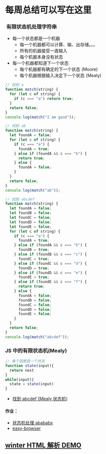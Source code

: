 # 每周总结可以写在这里
###  有限状态机处理字符串
- 每一个状态都是一个机器
  - 每一个机器都可以计算、输、出存储。。。
  - 所有的机器接受一直输入
  - 每个机器本身没有状态
- 每一个机器都知道下一个状态
  - 每个机器都有确定的下一个状态 (Moore)
  - 每个机器根据输入决定下一个状态 (Mealy)


``` Javascript
// 找到 a
function match(string) {
  for (let c of string) {
    if (c === "a") return true;
  }
  return false;
}
console.log(match("I am good"));
```  

``` Javascript
// 找到 ab
function match(string) {
  let foundA = false;
  for (let c of string) {
    if (c === "a") {
      foundA = true;
    } else if (foundA && c === "b") {
      return true;
    } else {
      foundA = false;
    }
  }
  return false;
}
console.log(match("ab"));
```  

``` Javascript
// 找到 abcdef
function match(string) {
  let foundA = false;
  let foundB = false;
  let foundC = false;
  let foundD = false;
  let foundE = false;
  for (let c of string) {
    if (c === "a") {
      foundA = true;
    } else if (foundA && c === "b") {
      foundB = true;
    } else if (foundB && c === "c") {
      foundC = true;
    } else if (foundC && c === "d") {
      foundD = true;
    } else if (foundD && c === "e") {
      foundE = true;
    } else if (foundE && c === "f") {
      return true;
    } else {
      foundA = false;
      foundB = false;
      foundC = false;
      foundD = false;
      foundE = false;
    }
  }
  return false;
}
console.log(match("abcdef"));
````  

### JS 中的有限状态机(Mealy)
``` JavaScript
// 每个函数是一个状态
function state(input){
  return next
}
while(input){
  state = state(input)
}
```  

- [找到 abcdef (Mealy 状态机)](./mealy-status-meachine.js)




#### 作业：
- [状态机处理 abababx](./mealy-status-meachine.js)    
- [easy-browser](./../easy-browser)


## [winter HTML 解析 DEMO](../assets/index.html)



